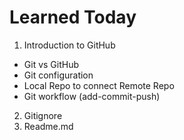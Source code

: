 # Learned Today

1. Introduction to GitHub

- Git vs GitHub
- Git configuration
- Local Repo to connect Remote Repo
- Git workflow (add-commit-push)

2. Gitignore
3. Readme.md
